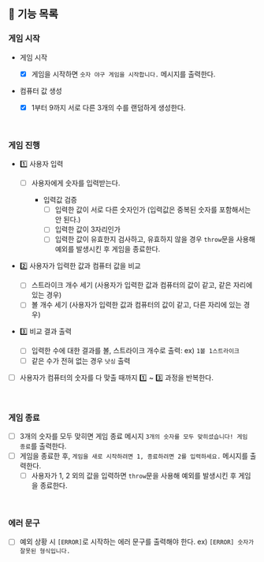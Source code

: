 ## 📄 기능 목록

### 게임 시작

- 게임 시작

  - [x] 게임을 시작하면 `숫자 야구 게임을 시작합니다.` 메시지를 출력한다.

- 컴퓨터 값 생성
  - [x] 1부터 9까지 서로 다른 3개의 수를 랜덤하게 생성한다.

<br />

### 게임 진행

- 1️⃣ 사용자 입력

  - [ ] 사용자에게 숫자를 입력받는다.

    - 입력값 검증
      - [ ] 입력한 값이 서로 다른 숫자인가 (입력값은 중복된 숫자를 포함해서는 안 된다.)
      - [ ] 입력한 값이 3자리인가
      - [ ] 입력한 값이 유효한지 검사하고, 유효하지 않을 경우 `throw`문을 사용해 예외를 발생시킨 후 게임을 종료한다.

- 2️⃣ 사용자가 입력한 값과 컴퓨터 값을 비교

  - [ ] 스트라이크 개수 세기 (사용자가 입력한 값과 컴퓨터의 값이 같고, 같은 자리에 있는 경우)
  - [ ] 볼 개수 세기 (사용자가 입력한 값과 컴퓨터의 값이 같고, 다른 자리에 있는 경우)

- 3️⃣ 비교 결과 출력
  - [ ] 입력한 수에 대한 결과를 볼, 스트라이크 개수로 출력: ex) `1볼 1스트라이크`
  - [ ] 같은 수가 전혀 없는 경우 `낫싱` 출력
- [ ] 사용자가 컴퓨터의 숫자를 다 맞출 때까지 1️⃣ ~ 3️⃣ 과정을 반복한다.

<br />

### 게임 종료

- [ ] 3개의 숫자를 모두 맞히면 게임 종료 메시지 `3개의 숫자를 모두 맞히셨습니다! 게임 종료`를 출력한다.
- [ ] 게임을 종료한 후, `게임을 새로 시작하려면 1, 종료하려면 2를 입력하세요.` 메시지를 출력한다.
  - [ ] 사용자가 1, 2 외의 값을 입력하면 `throw`문을 사용해 예외를 발생시킨 후 게임을 종료한다.

<br />

### 에러 문구

- [ ] 예외 상황 시 `[ERROR]`로 시작하는 에러 문구를 출력해야 한다. ex) `[ERROR] 숫자가 잘못된 형식입니다.`
